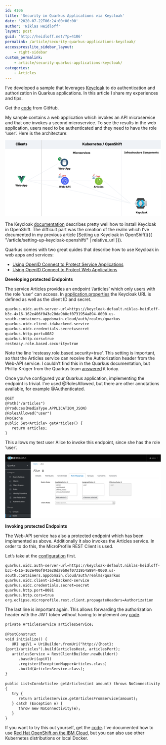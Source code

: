 ```yaml
---
id: 4106
title: 'Security in Quarkus Applications via Keycloak'
date: '2020-07-22T06:24:00+00:00'
author: 'Niklas Heidloff'
layout: post
guid: 'http://heidloff.net/?p=4106'
permalink: /article/security-quarkus-applications-keycloak/
accesspresslite_sidebar_layout:
    - right-sidebar
custom_permalink:
    - article/security-quarkus-applications-keycloak/
categories:
    - Articles
---
```


I’ve developed a sample that leverages [Keycloak](https://www.keycloak.org/) to do authentication and authorization in Quarkus applications. In this article I share my experiences and tips.

Get the [code](https://github.com/IBM/cloud-native-starter/tree/master/security) from GitHub.

My sample contains a web application which invokes an API microservice and that one invokes a second microservice. To see the results in the web application, users need to be authenticated and they need to have the role ‘user’. Here is the architecture:

![image](/assets/img/2020/07/keycloak-diagram.png)

The Keycloak [documentation](https://www.keycloak.org/getting-started/getting-started-operator-openshift) describes pretty well how to install Keycloak in OpenShift. The difficult part was the creation of the realm which I’ve documented in my previous article [Setting up Keycloak in OpenShift]({{ "/article/setting-up-keycloak-openshift/" | relative_url }}).

Quarkus comes with two great quides that describe how to use Keycloak in web apps and services:

- [Using OpenID Connect to Protect Service Applications](https://quarkus.io/guides/security-openid-connect)
- [Using OpenID Connect to Protect Web Applications](https://quarkus.io/guides/security-openid-connect-web-authentication)

**Developing protected Endpoints**

The service Articles provides an endpoint ‘/articles’ which only users with the role ‘user’ can access. In [application.properties](https://github.com/IBM/cloud-native-starter/blob/d30b084eeddcebf793037bea07244fe20917caa3/security/articles-secure/src/main/resources/application.properties) the Keycloak URL is defined as well as the client ID and secret.

```
quarkus.oidc.auth-server-url=https://keycloak-default.niklas-heidloff-b3c-4x16-162e406f043e20da9b0ef0731954a894-0000.us-south.containers.appdomain.cloud/auth/realms/quarkus
quarkus.oidc.client-id=backend-service
quarkus.oidc.credentials.secret=secret
quarkus.http.port=8082
quarkus.http.cors=true
resteasy.role.based.security=true
```

Note the line ‘resteasy.role.based.security=true’. This setting is important, so that the Articles service can receive the Authorization header from the Web-API service. I couldn’t find this in the Quarkus documentation, but Phillip Krüger from the Quarkus team [answered](https://stackoverflow.com/questions/62691824/how-can-the-authorization-header-be-propagated-in-quarkus-apps-with-the-micropro/63012595#63012595) it today.

Once you’ve configured your Quarkus application, implementing the endpoint is trivial. I’ve used @RolesAllowed, but there are other annotations available, for example @Authenticated.

```
@GET
@Path("/articles")
@Produces(MediaType.APPLICATION_JSON)
@RolesAllowed("user")
@NoCache
public Set<Article> getArticles() {  
   return articles;
}
```

This allows my test user Alice to invoke this endpoint, since she has the role ‘user’.

![image](/assets/img/2020/07/keycloak-user.png)

**Invoking protected Endpoints**

The Web-API service has also a protected endpoint which has been implemented as above. Additionally it also invokes the Articles service. In order to do this, the MicroProfile REST Client is used.

Let’s take at the [configuration](https://github.com/IBM/cloud-native-starter/blob/d30b084eeddcebf793037bea07244fe20917caa3/security/web-api-secure/src/main/resources/application.properties) first.

```
quarkus.oidc.auth-server-url=https://keycloak-default.niklas-heidloff-b3c-4x16-162e406f043e20da9b0ef0731954a894-0000.us-south.containers.appdomain.cloud/auth/realms/quarkus
quarkus.oidc.client-id=backend-service
quarkus.oidc.credentials.secret=secret
quarkus.http.port=8081
quarkus.http.cors=true
org.eclipse.microprofile.rest.client.propagateHeaders=Authorization
```

The last line is important again. This allows forwarding the authorization header with the JWT token without having to implement any [code](https://github.com/IBM/cloud-native-starter/blob/d30b084eeddcebf793037bea07244fe20917caa3/security/web-api-secure/src/main/java/com/ibm/webapi/ArticlesDataAccess.java).

```
private ArticlesService articlesService;

@PostConstruct
void initialize() {
   URI apiV1 = UriBuilder.fromUri("http://{host}:{port}/articles").build(articlesHost, articlesPort);     
   articlesService = RestClientBuilder.newBuilder()
      .baseUri(apiV1)
      .register(ExceptionMapperArticles.class)
      .build(ArticlesService.class);        
}

public List<CoreArticle> getArticles(int amount) throws NoConnectivity {
   try {
      return articlesService.getArticlesFromService(amount);
   } catch (Exception e) {
      throw new NoConnectivity(e);
   }
}
```

If you want to try this out yourself, get the [code](https://github.com/IBM/cloud-native-starter/tree/master/security). I’ve documented how to use [Red Hat OpenShift on the IBM Cloud](https://www.ibm.com/cloud/openshift), but you can also use other Kubernetes distributions or local Docker.